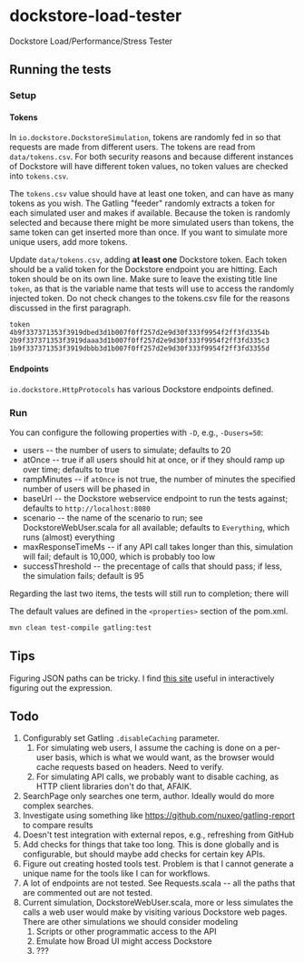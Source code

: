 # dockstore-load-tester
Dockstore Load/Performance/Stress Tester

## Running the tests

### Setup

#### Tokens
In `io.dockstore.DockstoreSimulation`, tokens are randomly fed in so that requests
are made from different users. The tokens are read from `data/tokens.csv`. For both security
reasons and because different instances of Dockstore will have different token values,
no token values are checked into `tokens.csv`.

The `tokens.csv` value should have at least one token, and can have as many tokens as you
wish. The Gatling "feeder" randomly extracts a token for each simulated user and
makes if available. Because the token is randomly selected and because there might
be more simulated users than tokens, the same token can get inserted more than once. If
you want to simulate more unique users, add more tokens.

Update `data/tokens.csv`, adding **at least one** Dockstore token. Each token
should be a valid token for the Dockstore endpoint you are hitting. Each token should
be on its own line. Make sure to leave the existing title line `token`, as that is the
variable name that tests will use to access the randomly injected token. Do not check changes
to the tokens.csv file for the reasons discussed in the first paragraph.
```csv
token
4b9f337371353f3919dbed3d1b007f0ff257d2e9d30f333f9954f2ff3fd3354b
2b9f337371353f3919daaa3d1b007f0ff257d2e9d30f333f9954f2ff3fd335c3
1b9f337371353f3919dbbb3d1b007f0ff257d2e9d30f333f9954f2ff3fd3355d
```


#### Endpoints

`io.dockstore.HttpProtocols` has various Dockstore endpoints defined.

### Run

You can configure the following properties with `-D`, e.g., `-Dusers=50`:

* users -- the number of users to simulate; defaults to 20
* atOnce -- true if all users should hit at once, or if they should ramp up over time; defaults to true
* rampMinutes -- if `atOnce` is not true, the number of minutes the specified number of users will be phased in
* baseUrl -- the Dockstore webservice endpoint to run the tests against; defaults to `http://localhost:8080`
* scenario -- the name of the scenario to run; see DockstoreWebUser.scala for all available; defaults to `Everything`, which runs (almost) everything
* maxResponseTimeMs -- if any API call takes longer than this, simulation will fail; default is 10,000, which is probably too low
* successThreshold -- the precentage of calls that should pass; if less, the simulation fails; default is 95

Regarding the last two items, the tests will still run to completion; there will 

The default values are defined in the `<properties>` section of the pom.xml.
```bash
mvn clean test-compile gatling:test
```



## Tips

Figuring JSON paths can be tricky. I find [this site](http://jsonpath.herokuapp.com/) useful in interactively figuring out the
expression.

## Todo

1. Configurably set Gatling `.disableCaching` parameter.
   1. For simulating web users, I assume the caching is done
on a per-user basis, which is what we would want, as the browser would cache requests based on headers. Need to verify.
   2. For simulating API calls, we probably want to disable caching, as HTTP client libraries don't do that, AFAIK.
1. SearchPage only searches one term, author. Ideally would do more complex searches.
1. Investigate using something like https://github.com/nuxeo/gatling-report to compare results
1. Doesn't test integration with external repos, e.g., refreshing from GitHub
1. Add checks for things that take too long. This is done globally and is configurable, but should maybe add checks
for certain key APIs.
1. Figure out creating hosted tools test. Problem is that I cannot generate a unique name for the tools like I can for workflows.
1. A lot of endpoints are not tested. See Requests.scala -- all the paths that are commented out are not tested.
1. Current simulation, DockstoreWebUser.scala, more or less simulates the calls a web user would make by
visiting various Dockstore web pages. There are other simulations we should consider modeling
    1. Scripts or other programmatic access to the API
    1. Emulate how Broad UI might access Dockstore
    1. ??? 


